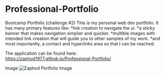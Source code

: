 # Professional-Portfolio
Bootcamp Portfolio (challenge #2)
This is my personal web dev portfolio.
It has many primary features like:
*link creation to navigate the ui.
*a sticky banner that makes navigation simplier and quicker.
*multible images with intended link creation that will guide you to other samples of my work.
*and most importantly, a contact and hyperlinks area so that I can be reached.

The application can be found here:
https://zaphod1977.github.io/Professional-Portfolio/

Image
![Zaphod Portfolio Image](https://user-images.githubusercontent.com/103078477/169452149-134f6af6-afb6-4720-a019-ece69692b1af.jpg)
